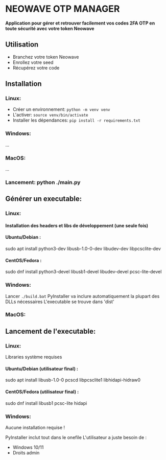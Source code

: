 # NEOWAVE OTP MANAGER
**Application pour gérer et retrouver facilement vos codes 2FA OTP en toute sécurité avec votre token Neowave**

## Utilisation

- Branchez votre token Neowave
- Enrollez votre seed
- Récupérez votre code

## Installation

### Linux:
- Créer un environnement: `python -m venv venv`
- L'activer: `source venv/bin/activate`
- Installer les dépendances: `pip install -r requirements.txt`

### Windows:
...
### MacOS:
...

### Lancement: python ./main.py

## Générer un executable:

### Linux:

#### Installation des headers et libs de développement (une seule fois)
#### Ubuntu/Debian :
sudo apt install python3-dev libusb-1.0-0-dev libudev-dev libpcsclite-dev

#### CentOS/Fedora :
sudo dnf install python3-devel libusb1-devel libudev-devel pcsc-lite-devel

### Windows:

Lancer `./build.bat`
PyInstaller va inclure automatiquement la plupart des DLLs nécessaires
L'executable se trouve dans 'dist'

### MacOS:

## Lancement de l'executable:

### Linux:
Libraries système requises

#### Ubuntu/Debian (utilisateur final) :
sudo apt install libusb-1.0-0 pcscd libpcsclite1 libhidapi-hidraw0

#### CentOS/Fedora (utilisateur final) :
sudo dnf install libusb1 pcsc-lite hidapi

### Windows:
Aucune installation requise !

PyInstaller inclut tout dans le onefile
L'utilisateur a juste besoin de :
- Windows 10/11
- Droits admin